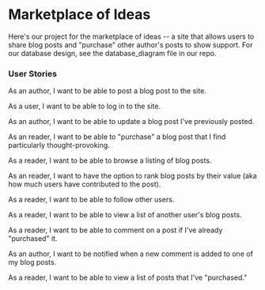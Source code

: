 # Marketplace of Ideas

Here's our project for the marketplace of ideas -- a site that allows users to share blog posts and "purchase" other author's posts to show support. For our database design, see the database_diagram file in our repo.

### User Stories

As an author, I want to be able to post a blog post to the site.

As a user, I want to be able to log in to the site.

As an author, I want to be able to update a blog post I've previously posted.

As an reader, I want to be able to "purchase" a blog post that I find particularly thought-provoking.

As a reader, I want to be able to browse a listing of blog posts.

As an reader, I want to have the option to rank blog posts by their value (aka how much users have contributed to the post).

As a reader, I want to be able to follow other users.

As a reader, I want to be able to view a list of another user's blog posts.

As a reader, I want to be able to comment on a post if I've already "purchased" it.

As an author, I want to be notified when a new comment is added to one of my blog posts.

As a reader, I want to be able to view a list of posts that I've "purchased."

